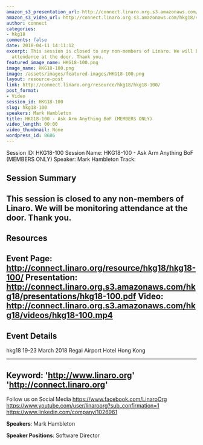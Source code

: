 ```yaml
---
amazon_s3_presentation_url: http://connect.linaro.org.s3.amazonaws.com/hkg18/presentations/hkg18-100.pdf
amazon_s3_video_url: http://connect.linaro.org.s3.amazonaws.com/hkg18/videos/hkg18-100.mp4
author: connect
categories:
- hkg18
comments: false
date: 2018-04-11 14:11:12
excerpt: This session is closed to any non-members of Linaro. We will be monitoring
  attendance at the door. Thank you.
featured_image_name: HKG18-100.png
image_name: HKG18-100.png
image: /assets/images/featured-images/HKG18-100.png
layout: resource-post
link: http://connect.linaro.org/resource/hkg18/hkg18-100/
post_format:
- Video
session_id: HKG18-100
slug: hkg18-100
speakers: Mark Hambleton
title: HKG18-100 - Ask Arm Anything BoF (MEMBERS ONLY)
video_length: 00:00
video_thumbnail: None
wordpress_id: 8686
---
```


Session ID: HKG18-100
Session Name: HKG18-100 - Ask Arm Anything BoF (MEMBERS ONLY)
Speaker: Mark Hambleton
Track:


## Session Summary
This session is closed to any non-members of Linaro. We will be monitoring attendance at the door. Thank you.
---------------------------------------------------
## Resources
Event Page: http://connect.linaro.org/resource/hkg18/hkg18-100/
Presentation: http://connect.linaro.org.s3.amazonaws.com/hkg18/presentations/hkg18-100.pdf
Video: http://connect.linaro.org.s3.amazonaws.com/hkg18/videos/hkg18-100.mp4
 ---------------------------------------------------
## Event Details
hkg18
19-23 March 2018
Regal Airport Hotel Hong Kong

---------------------------------------------------
Keyword:
'http://www.linaro.org'
'http://connect.linaro.org'
---------------------------------------------------
Follow us on Social Media
https://www.facebook.com/LinaroOrg
https://www.youtube.com/user/linaroorg?sub_confirmation=1
https://www.linkedin.com/company/1026961

**Speakers**: Mark Hambleton

**Speaker Positions**: Software Director
